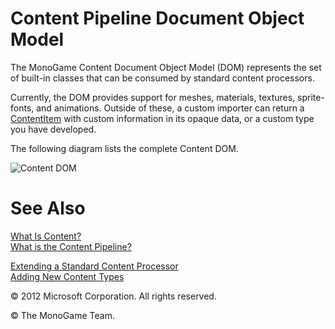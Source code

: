 ﻿

# Content Pipeline Document Object Model

The MonoGame Content Document Object Model (DOM) represents the set of built-in classes that can be consumed by standard content processors.

Currently, the DOM provides support for meshes, materials, textures, sprite-fonts, and animations. Outside of these, a custom importer can return a [ContentItem](T_Microsoft_Xna_Framework_Content_Pipeline_ContentItem.md) with custom information in its opaque data, or a custom type you have developed.

The following diagram lists the complete Content DOM.

![Content DOM](ContentPipelineTypes_small.png) 

# See Also

[What Is Content?](CP_Overview.md)  
[What is the Content Pipeline?](CP_Architecture.md)  
  
[Extending a Standard Content Processor](CP_Extend_Processor.md)  
[Adding New Content Types](CP_Content_Advanced.md)  

© 2012 Microsoft Corporation. All rights reserved.

© The MonoGame Team.
